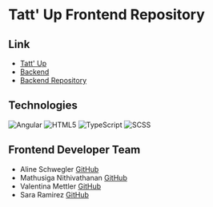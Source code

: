 # Tatt' Up Frontend Repository

## Link

- [Tatt' Up](https://tatt-up-bmsd21a.bbzwinf.ch/)
- [Backend](https://backend.tatt-up-bmsd21a.bbzwinf.ch/)
- [Backend Repository](https://github.com/ipt-9/tatt-up)

## Technologies

![Angular](https://img.shields.io/badge/Angular-DD0031?style=for-the-badge&logo=angular&logoColor=white)
![HTML5](https://img.shields.io/badge/HTML5-E34F26?style=for-the-badge&logo=html5&logoColor=white)
![TypeScript](https://img.shields.io/badge/TypeScript-3178C6?style=for-the-badge&logo=typescript&logoColor=white)
![SCSS](https://img.shields.io/badge/SCSS-CC6699?style=for-the-badge&logo=sass&logoColor=white)

## Frontend Developer Team

- Aline Schwegler [GitHub](https://github.com/Alineee1)
- Mathusiga Nithivathanan [GitHub](https://github.com/Mathu24)
- Valentina Mettler [GitHub](https://github.com/miiavalentina)
- Sara Ramirez [GitHub](https://github.com/saractrl)
